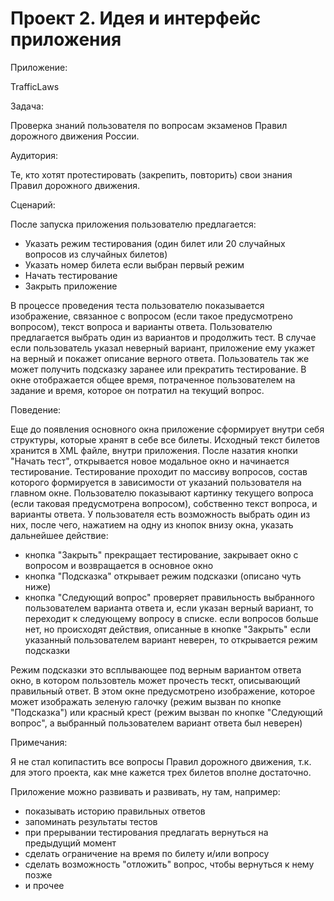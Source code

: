 Проект 2. Идея и интерфейс приложения
=============

Приложение: 

TrafficLaws


Задача:

Проверка знаний пользователя по вопросам экзаменов Правил дорожного движения России.


Аудитория:

Те, кто хотят протестировать (закрепить, повторить) свои знания Правил дорожного движения.


Сценарий:

После запуска приложения пользователю предлагается:
 - Указать режим тестирования (один билет или 20 случайных вопросов из случайных билетов)
 - Указать номер билета если выбран первый режим
 - Начать тестирование
 - Закрыть приложение

В процессе проведения теста пользователю показывается изображение, связанное с вопросом (если такое предусмотрено вопросом), текст вопроса и варианты ответа.
Пользователю предлагается выбрать один из вариантов и продолжить тест. В случае если пользователь указал неверный вариант, приложение ему укажет на верный и покажет описание верного ответа.
Пользователь так же может получить подсказку заранее или прекратить тестирование. В окне отображается общее время, потраченное пользователем на задание и время, которое он потратил на текущий вопрос.

Поведение:

Еще до появления основного окна приложение сформирует внутри себя структуры, которые хранят в себе все билеты. Исходный текст билетов хранится в XML файле, внутри приложения.
После назатия кнопки "Начать тест", открывается новое модальное окно и начинается тестирование.
Тестирование проходит по массиву вопросов, состав которого формируется в зависимости от указаний пользователя на главном окне.
Пользователю показывают картинку текущего вопроса (если таковая предусмотрена вопросом), собственно текст вопроса, и варианты ответа.
У пользователя есть возможность выбрать один из них, после чего, нажатием на одну из кнопок внизу окна, указать дальнейшее действие:
 - кнопка "Закрыть" прекращает тестирование, закрывает окно с вопросом и возвращается в основное окно
 - кнопка "Подсказка" открывает режим подсказки (описано чуть ниже)
 - кнопка "Следующий вопрос" проверяет правильность выбранного пользователем варианта ответа и, если указан верный вариант, то переходит к следующему вопросу в списке.
   если вопросов больше нет, но происходят действия, описанные в кнопке "Закрыть"
   если указанный пользователем вариант неверен, то открывается режим подсказки
   
Режим подсказки это всплывающее под верным вариантом ответа окно, в котором пользовтель может прочесть тескт, описывающий правильный ответ.
В этом окне предусмотрено изображение, которое может изображать зеленую галочку (режим вызван по кнопке "Подсказка") или
красный крест (режим вызван по кнопке "Следующий вопрос", а выбранный пользователем вариант ответа был неверен)


Примечания:

Я не стал копипастить все вопросы Правил дорожного движения, т.к. для этого проекта, как мне кажется трех билетов вполне достаточно.

Приложение можно развивать и развивать, ну там, например:
 - показывать историю правильных ответов
 - запоминать результаты тестов
 - при прерывании тестирования предлагать вернуться на предыдущий момент
 - сделать ограничение на время по билету и/или вопросу
 - сделать возможность "отложить" вопрос, чтобы вернуться к нему позже
 - и прочее

